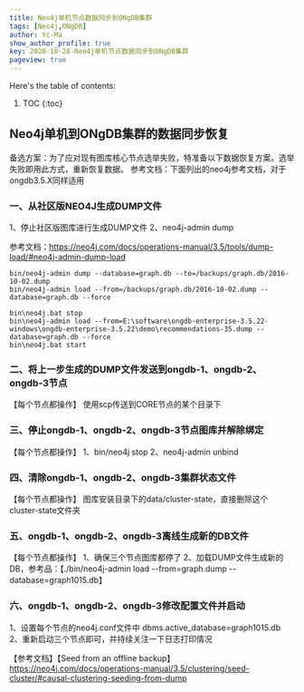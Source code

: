 ```yaml
---
title: Neo4j单机节点数据同步到ONgDB集群
tags: [Neo4j,ONgDB]
author: Yc-Ma
show_author_profile: true
key: 2020-10-28-Neo4j单机节点数据同步到ONgDB集群
pageview: true
---
```


Here's the table of contents:
1. TOC
{:toc}

## Neo4j单机到ONgDB集群的数据同步恢复
备选方案：为了应对现有图库核心节点选举失败，特准备以下数据恢复方案。选举失败即用此方式，重新恢复数据。
参考文档：下面列出的neo4j参考文档，对于ongdb3.5.X同样适用

### 一、从社区版NEO4J生成DUMP文件
1、停止社区版图库进行生成DUMP文件
2、neo4j-admin dump

参考文档：https://neo4j.com/docs/operations-manual/3.5/tools/dump-load/#neo4j-admin-dump-load

```shell
bin/neo4j-admin dump --database=graph.db --to=/backups/graph.db/2016-10-02.dump
bin/neo4j-admin load --from=/backups/graph.db/2016-10-02.dump --database=graph.db --force
```

```shell
bin\neo4j.bat stop
bin\neo4j-admin load --from=E:\software\ongdb-enterprise-3.5.22-windows\ongdb-enterprise-3.5.22\demo\recommendations-35.dump --database=graph.db --force
bin\neo4j.bat start
```

### 二、将上一步生成的DUMP文件发送到ongdb-1、ongdb-2、ongdb-3节点
【每个节点都操作】
使用scp传送到CORE节点的某个目录下

### 三、停止ongdb-1、ongdb-2、ongdb-3节点图库并解除绑定
【每个节点都操作】
1、bin/neo4j stop
2、neo4j-admin unbind

### 四、清除ongdb-1、ongdb-2、ongdb-3集群状态文件
【每个节点都操作】
图库安装目录下的data/cluster-state，直接删除这个cluster-state文件夹

### 五、ongdb-1、ongdb-2、ongdb-3离线生成新的DB文件
【每个节点都操作】
1、确保三个节点图库都停了
2、加载DUMP文件生成新的DB，参考品：【./bin/neo4j-admin load --from=graph.dump --database=graph1015.db】

### 六、ongdb-1、ongdb-2、ongdb-3修改配置文件并启动
1、设置每个节点的neo4j.conf文件中  dbms.active_database=graph1015.db
2、重新启动三个节点即可，并持续关注一下日志打印情况

【参考文档】【Seed from an offline backup】https://neo4j.com/docs/operations-manual/3.5/clustering/seed-cluster/#causal-clustering-seeding-from-dump

